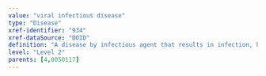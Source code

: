 ```yaml
---
value: "viral infectious disease"
type: "Disease"
xref-identifier: "934"
xref-dataSource: "DOID"
definition: "A disease by infectious agent that results in infection, has_material_basis_in Viruses."
level: "Level 2"
parents: [4,0050117]
---
```

